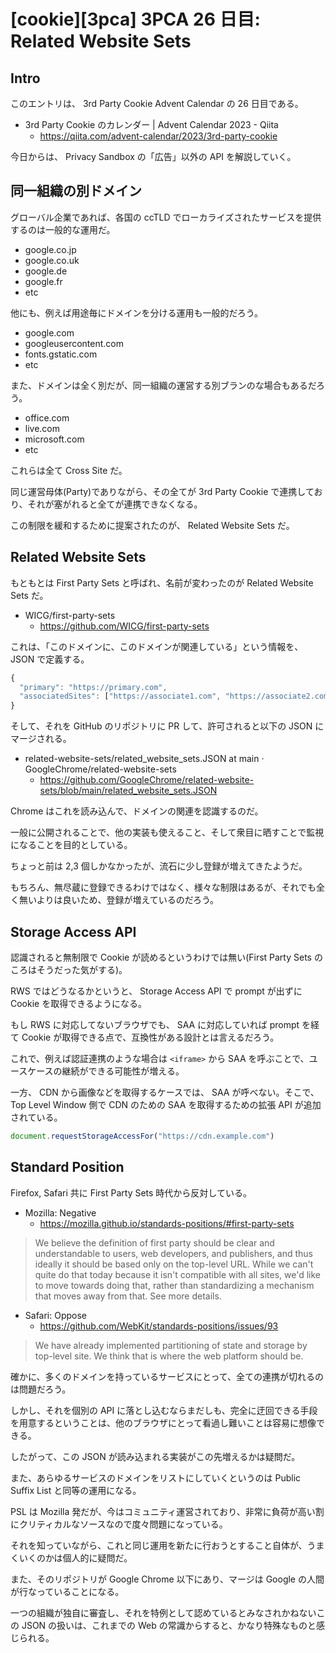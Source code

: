 # [cookie][3pca] 3PCA 26 日目: Related Website Sets

## Intro

このエントリは、 3rd Party Cookie Advent Calendar の 26 日目である。

- 3rd Party Cookie のカレンダー | Advent Calendar 2023 - Qiita
  - https://qiita.com/advent-calendar/2023/3rd-party-cookie

今日からは、 Privacy Sandbox の「広告」以外の API を解説していく。


## 同一組織の別ドメイン

グローバル企業であれば、各国の ccTLD でローカライズされたサービスを提供するのは一般的な運用だ。

- google.co.jp
- google.co.uk
- google.de
- google.fr
- etc

他にも、例えば用途毎にドメインを分ける運用も一般的だろう。

- google.com
- googleusercontent.com
- fonts.gstatic.com
- etc

また、ドメインは全く別だが、同一組織の運営する別ブランのな場合もあるだろう。

- office.com
- live.com
- microsoft.com
- etc

これらは全て Cross Site だ。

同じ運営母体(Party)でありながら、その全てが 3rd Party Cookie で連携しており、それが塞がれると全てが連携できなくなる。

この制限を緩和するために提案されたのが、 Related Website Sets だ。


## Related Website Sets

もともとは First Party Sets と呼ばれ、名前が変わったのが Related Website Sets だ。

- WICG/first-party-sets
  - https://github.com/WICG/first-party-sets

これは、「このドメインに、このドメインが関連している」という情報を、 JSON で定義する。

```js
{
  "primary": "https://primary.com",
  "associatedSites": ["https://associate1.com", "https://associate2.com", "https://associate3.com"]
}
```

そして、それを GitHub のリポジトリに PR して、許可されると以下の JSON にマージされる。

- related-website-sets/related_website_sets.JSON at main · GoogleChrome/related-website-sets
  - https://github.com/GoogleChrome/related-website-sets/blob/main/related_website_sets.JSON

Chrome はこれを読み込んで、ドメインの関連を認識するのだ。

一般に公開されることで、他の実装も使えること、そして衆目に晒すことで監視になることを目的としている。

ちょっと前は 2,3 個しかなかったが、流石に少し登録が増えてきたようだ。

もちろん、無尽蔵に登録できるわけではなく、様々な制限はあるが、それでも全く無いよりは良いため、登録が増えているのだろう。


## Storage Access API

認識されると無制限で Cookie が読めるというわけでは無い(First Party Sets のころはそうだった気がする)。

RWS ではどうなるかというと、 Storage Access API で prompt が出ずに Cookie を取得できるようになる。

もし RWS に対応してないブラウザでも、 SAA に対応していれば prompt を経て Cookie が取得できる点で、互換性がある設計とは言えるだろう。

これで、例えば認証連携のような場合は `<iframe>` から SAA を呼ぶことで、ユースケースの継続ができる可能性が増える。

一方、 CDN から画像などを取得するケースでは、 SAA が呼べない。そこで、 Top Level Window 側で CDN のための SAA を取得するための拡張 API が追加されている。

```js
document.requestStorageAccessFor("https://cdn.example.com")
```


## Standard Position

Firefox, Safari 共に First Party Sets 時代から反対している。

- Mozilla: Negative
  - https://mozilla.github.io/standards-positions/#first-party-sets

> We believe the definition of first party should be clear and understandable to users,
> web developers, and publishers, and thus ideally it should be based only on the top-level URL.
> While we can't quite do that today because it isn't compatible with all sites,
> we'd like to move towards doing that, rather than standardizing a mechanism that moves away from that. See more details.

- Safari: Oppose
  - https://github.com/WebKit/standards-positions/issues/93

> We have already implemented partitioning of state and storage by top-level site.
> We think that is where the web platform should be.

確かに、多くのドメインを持っているサービスにとって、全ての連携が切れるのは問題だろう。

しかし、それを個別の API に落とし込むならまだしも、完全に迂回できる手段を用意するということは、他のブラウザにとって看過し難いことは容易に想像できる。

したがって、この JSON が読み込まれる実装がこの先増えるかは疑問だ。

また、あらゆるサービスのドメインをリストにしていくというのは Public Suffix List と同等の運用になる。

PSL は Mozilla 発だが、今はコミュニティ運営されており、非常に負荷が高い割にクリティカルなソースなので度々問題になっている。

それを知っていながら、これと同じ運用を新たに行おうとすること自体が、うまくいくのかは個人的に疑問だ。

また、そのリポジトリが Google Chrome 以下にあり、マージは Google の人間が行なっていることになる。

一つの組織が独自に審査し、それを特例として認めているとみなされかねないこの JSON の扱いは、これまでの Web の常識からすると、かなり特殊なものと感じられる。